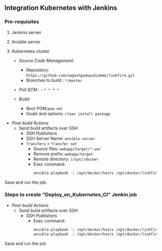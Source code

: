## Integration Kubernetes with Jenkins

### Pre-requisites

1. Jenkins server 
2. Ansible server
3. Kubernetes cluster
 
     
   - *Source Code Management:*
      - Repository: `https://github.com/nageshgadupudidemo/linkfire.git`
      - Branches to build : `*/master`  
   - *Poll SCM* :      - `* * * *`

   - *Build:*
     - Root POM:`pom.xml`
     - Goals and options: `clean install package`

 - *Post-build Actions*
   - Send build artifacts over SSH
     - *SSH Publishers*
      - SSH Server Name: `ansible-server`
       - `Transfers` >  `Transfer set`
           - Source files: `webapp/target/*.war`
	       - Remove prefix: `webapp/target`
	       - Remote directory: `//opt//docker`
	       - Exec command: 
                ```sh 
                ansible-playbook -i /opt/docker/hosts /opt/docker/linkfire-image.yml --limit localhost;
                ```

Save and run the job.

### Steps to create "Deploy_on_Kubernetes_CI" Jenkin job
	 
  - *Post-build Actions*  
    - Send build artifacts over SSH  
      - *SSH Publishers*  
	       - Exec command: 
                ```sh 
                ansible-playbook -i /opt/docker/hosts /opt/docker/linkfire-deployment.yml;
                ansible-playbook -i /opt/docker/hosts /opt/docker/linkfire-service.yml;
                ```
Save and run the job.
